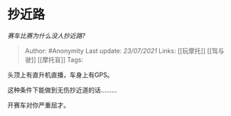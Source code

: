 # 抄近路
*赛车比赛为什么没人抄近路?*

> Author: #Anonymity
> Last update: *23/07/2021*
> Links: [[玩摩托]] [[驾与驶]] [[摩托盲]]
> Tags:

头顶上有直升机直播，车身上有GPS。

这种条件下能做到无伤抄近道的话………

开赛车对你严重屈才。
